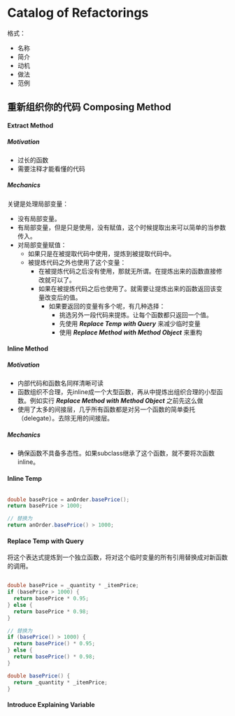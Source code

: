 # Catalog of Refactorings

格式：
- 名称
- 简介
- 动机
- 做法
- 范例

## 重新组织你的代码 Composing Method

#### Extract Method

##### Motivation

- 过长的函数
- 需要注释才能看懂的代码

##### Mechanics

关键是处理局部变量：
- 没有局部变量。
- 有局部变量，但是只是使用，没有赋值，这个时候提取出来可以简单的当参数传入。
- 对局部变量赋值：
  - 如果只是在被提取代码中使用，提炼到被提取代码中。
  - 被提炼代码之外也使用了这个变量：
    - 在被提炼代码之后没有使用，那就无所谓。在提炼出来的函数直接修改就可以了。
    - 如果在被提炼代码之后也使用了。就需要让提炼出来的函数返回该变量改变后的值。
      - 如果要返回的变量有多个呢，有几种选择：
        - 挑选另外一段代码来提炼。让每个函数都只返回一个值。
        - 先使用 ***Replace Temp with Query*** 来减少临时变量
        - 使用 ***Replace Method with Method Object*** 来重构


#### Inline Method

##### Motivation

- 内部代码和函数名同样清晰可读
- 函数组织不合理，先inline成一个大型函数，再从中提炼出组织合理的小型函数。例如实行 ***Replace Method with Method Object*** 之前先这么做
- 使用了太多的间接层，几乎所有函数都是对另一个函数的简单委托（delegate）。去除无用的间接层。

##### Mechanics

- 确保函数不具备多态性。如果subclass继承了这个函数，就不要将次函数inline。


#### Inline Temp

```java

double basePrice = anOrder.basePrice();
return basePrice > 1000;

// 替换为
return anOrder.basePrice() > 1000;

```


#### Replace Temp with Query

将这个表达式提炼到一个独立函数，将对这个临时变量的所有引用替换成对新函数的调用。


```java

double basePrice = _quantity * _itemPrice;
if (basePrice > 1000) {
  return basePrice * 0.95;
} else {
  return basePrice * 0.98;
}

// 替换为
if (basePrice() > 1000) {
  return basePrice() * 0.95;
} else {
  return basePrice() * 0.98;
}

double basePrice() {
  return _quantity * _itemPrice;
}

```

#### Introduce Explaining Variable
